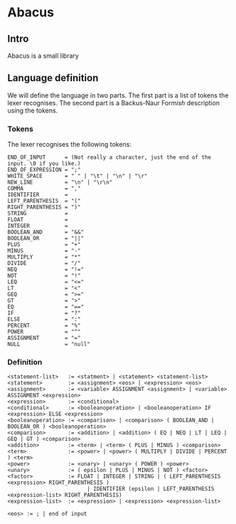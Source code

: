 Abacus
======

Intro
-----
Abacus is a small library 

Language definition
-------------------
We will define the language in two parts. The first part is a list of tokens the lexer recognises. The second part is a
Backus-Naur Form*ish* description using the tokens.

### Tokens

The lexer recognises the following tokens:

	END_OF_INPUT      = (Not really a character, just the end of the input. \0 if you like.)
	END_OF_EXPRESSION = ";"
	WHITE_SPACE       = " " | "\t" | "\n" | "\r"
	NEW_LINE          = "\n" | "\r\n"
	COMMA             = ","
	IDENTIFIER        = 
	LEFT_PARENTHESIS  = "("
	RIGHT_PARENTHESIS = ")"
	STRING            = 
	FLOAT             =
	INTEGER           =
	BOOLEAN_AND       = "&&"
	BOOLEAN_OR        = "||"
	PLUS              = "+"
	MINUS             = "-"
	MULTIPLY          = "*"
	DIVIDE            = "/"
	NEQ               = "!="
	NOT               = "!"
	LEQ               = "<="
	LT                = "<"
	GEQ               = ">="
	GT                = ">"
	EQ                = "=="
	IF                = "?"
	ELSE              = ":"
	PERCENT           = "%"
	POWER             = "^"
	ASSIGNMENT        = "="
	NULL              = "null"

### Definition
	<statement-list>   := <statment> | <statement> <statement-list>
	<statement>        := <assignment> <eos> | <expression> <eos>
	<assignment>       := <variable> ASSIGNMENT <assignment> | <variable> ASSIGNMENT <expression>
	<expression>       := <conditional>
	<conditional>      := <booleanoperation> | <booleanoperation> IF <expression> ELSE <expression>
	<booleanoperation> := <comparison> | <comparison> ( BOOLEAN_AND | BOOLEAN_OR ) <booleanoperation>
	<comparison>       := <addition> | <addition> ( EQ | NEQ | LT | LEQ | GEQ | GT ) <comparison>
	<addition>         := <term> | <term> ( PLUS | MINUS ) <comparison>
	<term>             := <power> | <power> ( MULTIPLY | DIVIDE | PERCENT ) <term>
	<power>            := <unary> | <unary> ( POWER ) <power>
	<unary>            := ( epsilon | PLUS | MINUS | NOT ) <factor>
	<factor>           := FLOAT | INTEGER | STRING | ( LEFT_PARENTHESIS <expression> RIGHT_PARENTHESIS ) 
	                         | IDENTIFIER (epsilon | LEFT_PARENTHESIS <expression-list> RIGHT_PARENTHESIS)
	<expression-list>  := <expression> | <expression> <expression-list>
	
	<eos> := ; | end of input
